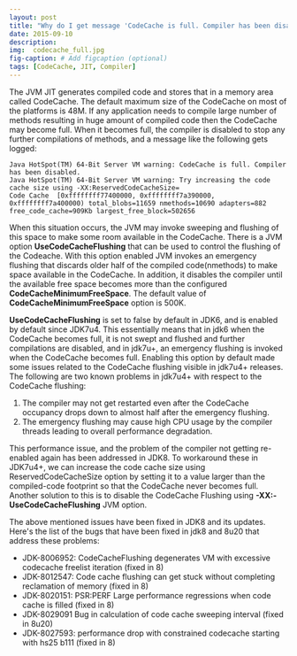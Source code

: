 ```yaml
---
layout: post
title: "Why do I get message 'CodeCache is full. Compiler has been disabled'?"
date: 2015-09-10
description: 
img:  codecache_full.jpg 
fig-caption: # Add figcaption (optional)
tags: [CodeCache, JIT, Compiler]
---
```


The JVM JIT generates compiled code and stores that in a memory area called CodeCache. The default maximum size of the CodeCache on most of the platforms is 48M. If any application needs to compile large number of methods resulting in huge amount of compiled code then the CodeCache may become full. When it becomes full, the compiler is disabled to stop any further compilations of methods, and a message like the following gets logged:

```
Java HotSpot(TM) 64-Bit Server VM warning: CodeCache is full. Compiler has been disabled.
Java HotSpot(TM) 64-Bit Server VM warning: Try increasing the code cache size using -XX:ReservedCodeCacheSize=
Code Cache  [0xffffffff77400000, 0xffffffff7a390000, 0xffffffff7a400000) total_blobs=11659 nmethods=10690 adapters=882 free_code_cache=909Kb largest_free_block=502656
```

When this situation occurs, the JVM may invoke sweeping and flushing of this space to make some room available in the CodeCache. There is a JVM option **UseCodeCacheFlushing** that can be used to control the flushing of the Codeache. With this option enabled JVM invokes an emergency flushing that discards older half of the compiled code(nmethods) to make space available in the CodeCache. In addition, it disables the compiler until the available free space becomes more than the configured **CodeCacheMinimumFreeSpace**. The default value of **CodeCacheMinimumFreeSpace** option is 500K.

**UseCodeCacheFlushing** is set to false by default in JDK6, and is enabled by default since JDK7u4. This essentially means that in jdk6 when the CodeCache becomes full, it is not swept and flushed and further compilations are disabled, and in jdk7u+, an emergency flushing is invoked when the CodeCache becomes full. Enabling this option by default made some issues related to the CodeCache flushing visible in jdk7u4+ releases. The following are two known problems in jdk7u4+ with respect to the CodeCache flushing:

1. The compiler may not get restarted even after the CodeCache occupancy drops down to almost half after the emergency flushing.
2. The emergency flushing may cause high CPU usage by the compiler threads leading to overall performance degradation.

This performance issue, and the problem of the compiler not getting re-enabled again has been addressed in JDK8. To workaround these in JDK7u4+, we can increase the code cache size using ReservedCodeCacheSize option by setting it to a value larger than the compiled-code footprint so that the CodeCache never becomes full. Another solution to this is to disable the CodeCache Flushing using **-XX:-UseCodeCacheFlushing** JVM option.

The above mentioned issues have been fixed in JDK8 and its updates. Here's the list of the bugs that have been fixed in jdk8 and 8u20 that address these problems:
- JDK-8006952: CodeCacheFlushing degenerates VM with excessive codecache freelist iteration (fixed in 8)
- JDK-8012547: Code cache flushing can get stuck without completing reclamation of memory (fixed in 8)
- JDK-8020151: PSR:PERF Large performance regressions when code cache is filled (fixed in 8)
- JDK-8029091 Bug in calculation of code cache sweeping interval (fixed in 8u20)
- JDK-8027593: performance drop with constrained codecache starting with hs25 b111 (fixed in 8)
